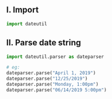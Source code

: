 ## **I. Import**
```python
import dateutil
```

## **II. Parse date string**
```python
import dateutil.parser as dateparser

# eg:
dateparser.parse("April 1, 2019")
dateparser.parse("12/25/2019")
dateparser.parse("Monday, 1:00pm")
dateparser.parse("06/14/2019 5:00pm")
```
